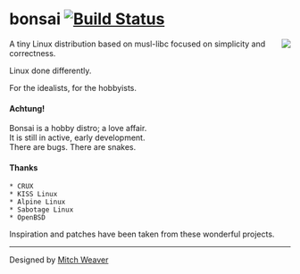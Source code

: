 # bonsai [![Build Status](https://travis-ci.com/bonsai-linux/bonsai.svg?branch=master)](https://travis-ci.com/bonsai-linux/bonsai)

<img align="right" src="https://bonsai-linux.org/res/logo.png">

A tiny Linux distribution based on musl-libc focused on simplicity and correctness.

Linux done differently.

For the idealists, for the hobbyists.

#### Achtung!
Bonsai is a hobby distro; a love affair.  
It is still in active, early development.  
There are bugs. There are snakes.

#### Thanks
```
* CRUX
* KISS Linux
* Alpine Linux
* Sabotage Linux
* OpenBSD
```

Inspiration and patches have been taken from these wonderful projects.

-----

Designed by [Mitch Weaver](https://github.com/mitchweaver)
